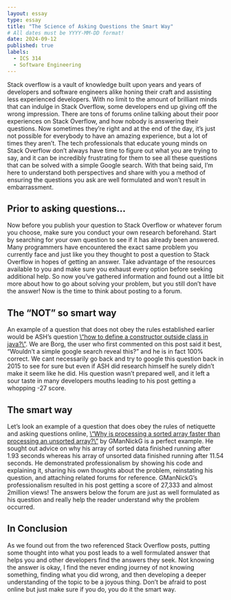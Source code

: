 ```yaml
---
layout: essay
type: essay
title: "The Science of Asking Questions the Smart Way"
# All dates must be YYYY-MM-DD format!
date: 2024-09-12
published: true
labels:
  - ICS 314
  - Software Engineering
---
```


Stack overflow is a vault of knowledge built upon years and years of developers and software engineers alike honing their craft and assisting less experienced developers. With no limit to the amount of brilliant minds that can indulge in Stack Overflow, some developers end up giving off the wrong impression. There are tons of forums online talking about their poor experiences on Stack Overflow, and how nobody is answering their questions. Now sometimes they’re right and at the end of the day, it’s just not possible for everybody to have an amazing experience, but a lot of times they aren’t. The tech professionals that educate young minds on Stack Overflow don’t always have time to figure out what you are trying to say, and it can be incredibly frustrating for them to see all these questions that can be solved with a simple Google search. With that being said, I’m here to understand both perspectives and share with you a method of ensuring the questions you ask are well formulated and won’t result in embarrassment. 

## Prior to asking questions…	

Now before you publish your question to Stack Overflow or whatever forum you choose, make sure you conduct your own research beforehand. Start by searching for your own question to see if it has already been answered. Many programmers have encountered the exact same problem you currently face and just like you they thought to post a question to Stack Overflow in hopes of getting an answer. Take advantage of the resources available to you and make sure you exhaust every option before seeking additional help.
So now you’ve gathered information and found out a little bit more about how to go about solving your problem, but you still don’t have the answer! Now is the time to think about posting to a forum.

## The “NOT” so smart way

An example of a question that does not obey the rules established earlier would be ASH’s question <a href="https://stackoverflow.com/questions/32627456/how-to-define-a-constructor-outside-class-in-java"><i class="large github icon "></i>\“how to define a constructor outside class in java?\”</a>. We are Borg, the user who first commented on this post said it best, “Wouldn’t a simple google search reveal this?” and he is in fact 100% correct. We cant necessarily go back and try to google this question back in 2015 to see for sure but even if ASH did research himself he surely didn’t make it seem like he did. His question wasn’t prepared well, and it left a sour taste in many developers mouths leading to his post getting a whopping -27 score.

## The smart way	

Let’s look an example of a question that does obey the rules of netiquette and asking questions online, <a href="https://stackoverflow.com/questions/11227809/why-is-processing-a-sorted-array-faster-than-processing-an-unsorted-array"><i class="large github icon "></i>\“Why is processing a sorted array faster than processing an unsorted array?\”</a> by GManNickG is a perfect example. He sought out advice on why his array of sorted data finished running after 1.93 seconds whereas his array of unsorted data finished running after 11.54 seconds. He demonstrated professionalism by showing his code and explaining it, sharing his own thoughts about the problem, reinstating his question, and attaching related forums for reference. GManNickG’s professionalism resulted in his post getting a score of 27,333 and almost 2million views! The answers below the forum are just as well formulated as his question and really help the reader understand why the problem occurred.

## In Conclusion

As we found out from the two referenced Stack Overflow posts, putting some thought into what you post leads to a well formulated answer that helps you and other developers find the answers they seek. Not knowing the answer is okay, I find the never ending journey of not knowing something, finding what you did wrong, and then developing a deeper understanding of the topic to be a joyous thing. Don’t be afraid to post online but just make sure if you do, you do it the smart way.
